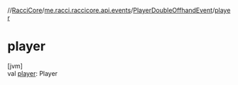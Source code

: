 //[RacciCore](../../../index.md)/[me.racci.raccicore.api.events](../index.md)/[PlayerDoubleOffhandEvent](index.md)/[player](player.md)

# player

[jvm]\
val [player](player.md): Player
